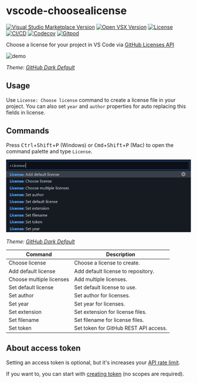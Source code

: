 # vscode-choosealicense

[![Visual Studio Marketplace Version](https://img.shields.io/visual-studio-marketplace/v/ultram4rine.vscode-choosealicense?style=flat-square)](https://marketplace.visualstudio.com/items/ultram4rine.vscode-choosealicense) [![Open VSX Version](https://img.shields.io/open-vsx/v/ultram4rine/vscode-choosealicense?style=flat-square)](https://open-vsx.org/extension/ultram4rine/vscode-choosealicense) [![License](https://img.shields.io/github/license/ultram4rine/vscode-choosealicense?style=flat-square)](https://github.com/ultram4rine/vscode-choosealicense/blob/master/LICENSE) [![CI/CD](https://img.shields.io/github/actions/workflow/status/ultram4rine/vscode-choosealicense/cicd.yaml?label=CI%2FCD&logo=github&style=flat-square)](https://github.com/ultram4rine/vscode-choosealicense/actions/workflows/cicd.yaml) [![Codecov](https://img.shields.io/codecov/c/github/ultram4rine/vscode-choosealicense?logo=codecov&style=flat-square)](https://codecov.io/gh/ultram4rine/vscode-choosealicense) [![Gitpod](https://img.shields.io/badge/Contribute%20with-Gitpod-908a85?style=flat-square&logo=gitpod)](https://gitpod.io/#https://github.com/ultram4rine/vscode-choosealicense)

Choose a license for your project in VS Code via [GitHub Licenses API](https://developer.github.com/v3/licenses/)

![demo](https://raw.githubusercontent.com/ultram4rine/vscode-choosealicense/master/images/demo.gif)

_Theme: [GitHub Dark Default](https://marketplace.visualstudio.com/items?itemName=GitHub.github-vscode-theme)_

## Usage

Use `License: Choose license` command to create a license file in your project. You can also set `year` and `author` properties for auto replacing this fields in license.

## Commands

Press <kbd>Ctrl</kbd>+<kbd>Shift</kbd>+<kbd>P</kbd> (Windows) or <kbd>Cmd</kbd>+<kbd>Shift</kbd>+<kbd>P</kbd> (Mac) to open the command palette and type `License`.

![commands](https://raw.githubusercontent.com/ultram4rine/vscode-choosealicense/master/images/cmds.png)

_Theme: [GitHub Dark Default](https://marketplace.visualstudio.com/items?itemName=GitHub.github-vscode-theme)_

| Command                  | Description                           |
| ------------------------ | ------------------------------------- |
| Choose license           | Choose a license to create.           |
| Add default license      | Add default license to repository.    |
| Choose multiple licenses | Add multiple licenses.                |
| Set default license      | Set default license to use.           |
| Set author               | Set author for licenses.              |
| Set year                 | Set year for licenses.                |
| Set extension            | Set extension for license files.      |
| Set filename             | Set filename for license files.       |
| Set token                | Set token for GitHub REST API access. |

## About access token

Setting an access token is optional, but it's increases your [API rate limit](https://docs.github.com/en/rest/overview/resources-in-the-rest-api#rate-limiting).

If you want to, you can start with [creating token](https://github.com/settings/tokens/new?description=vscode-choosealicense) (no scopes are required).

